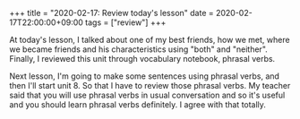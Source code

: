 +++
title =  "2020-02-17: Review today's lesson"
date = 2020-02-17T22:00:00+09:00
tags = ["review"]
+++

At today's lesson, I talked about one of my best friends,
how we met, where we became friends and his characteristics using "both" and "neither".
Finally, I reviewed this unit through vocabulary notebook, phrasal verbs.

Next lesson, I'm going to make some sentences using phrasal verbs,
and then I'll start unit 8.
So that I have to review those phrasal verbs.
My teacher said that you will use phrasal verbs in usual conversation
and so it's useful and you should learn phrasal verbs definitely.
I agree with that totally.

